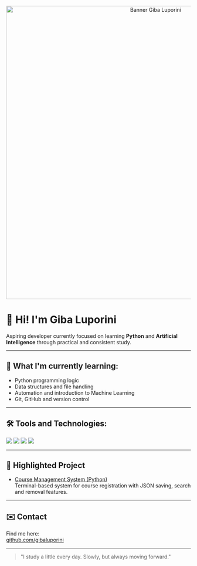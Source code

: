 <p align="center">
  <img src="https://github.com/gibaluporini/gibaluporini/blob/main/banner-giba-luporini.png" alt="Banner Giba Luporini" width="800px" />
</p>


# 👋 Hi! I'm Giba Luporini

Aspiring developer currently focused on learning **Python** and **Artificial Intelligence** through practical and consistent study.

---

## 🚀 What I'm currently learning:
- Python programming logic
- Data structures and file handling
- Automation and introduction to Machine Learning
- Git, GitHub and version control

---

## 🛠️ Tools and Technologies:
<img src="https://img.shields.io/badge/-Python-333?style=for-the-badge&logo=python" />
<img src="https://img.shields.io/badge/-JSON-333?style=for-the-badge&logo=json" />
<img src="https://img.shields.io/badge/-Git-333?style=for-the-badge&logo=git" />
<img src="https://img.shields.io/badge/-GitHub-333?style=for-the-badge&logo=github" />

---

## 📌 Highlighted Project
- [Course Management System (Python)](https://github.com/gibaluporini/sistema-de-cursos-python)  
Terminal-based system for course registration with JSON saving, search and removal features.

---

## ✉️ Contact
Find me here:  
[github.com/gibaluporini](https://github.com/gibaluporini)

---

> "I study a little every day. Slowly, but always moving forward."
